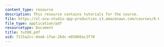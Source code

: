 ```yaml
---
content_type: resource
description: This resource contains tutorials for the course.
file: https://ol-ocw-studio-app-production.s3.amazonaws.com/courses/6-041-probabilistic-systems-analysis-and-applied-probability-spring-2006/7215a2ccdea61fae26dce05066ac3f70_tut08.pdf
file_type: application/pdf
resourcetype: Document
title: tut08.pdf
uid: 7215a2cc-dea6-1fae-26dc-e05066ac3f70
---
```

